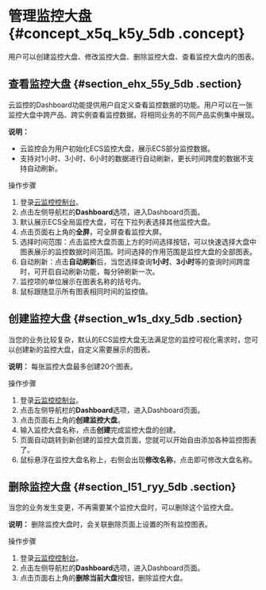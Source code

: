# 管理监控大盘 {#concept_x5q_k5y_5db .concept}

用户可以创建监控大盘、修改监控大盘、删除监控大盘、查看监控大盘内的图表。

## 查看监控大盘 {#section_ehx_55y_5db .section}

云监控的Dashboard功能提供用户自定义查看监控数据的功能。用户可以在一张监控大盘中跨产品、跨实例查看监控数据，将相同业务的不同产品实例集中展现。

**说明：** 

-   云监控会为用户初始化ECS监控大盘，展示ECS部分监控数据。
-   支持对1小时、3小时、6小时的数据进行自动刷新，更长时间跨度的数据不支持自动刷新。

操作步骤

1.  登录[云监控控制台](https://cloudmonitor.console.aliyun.com)。
2.  点击左侧导航栏的**Dashboard**选项，进入Dashboard页面。
3.  默认展示ECS全局监控大盘，可在下拉列表选择其他监控大盘。
4.  点击页面右上角的**全屏**，可全屏查看监控大屏。
5.  选择时间范围：点击监控大盘页面上方的时间选择按钮，可以快速选择大盘中图表展示的监控数据时间范围。时间选择的作用范围是监控大盘的全部图表。
6.  自动刷新：点击**自动刷新**后，当您选择查询**1小时**、**3小时**等的查询时间跨度时，可开启自动刷新功能，每分钟刷新一次。
7.  监控项的单位展示在图表名称的括号内。
8.  鼠标跟随显示所有图表相同时间的监控值。

## 创建监控大盘 {#section_w1s_dxy_5db .section}

当您的业务比较复杂，默认的ECS监控大盘无法满足您的监控可视化需求时，您可以创建新的监控大盘，自定义需要展示的图表。

**说明：** 每张监控大盘最多创建20个图表。

操作步骤

1.  登录[云监控控制台](https://cloudmonitor.console.aliyun.com)。
2.  点击左侧导航栏的**Dashboard**选项，进入Dashboard页面。
3.  点击页面右上角的**创建监控大盘**。
4.  输入监控大盘名称，点击**创建**完成监控大盘的创建。
5.  页面自动跳转到新创建的监控大盘页面，您就可以开始自由添加各种监控图表了。
6.  鼠标悬浮在监控大盘名称上，右侧会出现**修改名称**，点击即可修改大盘名称。

## 删除监控大盘 {#section_l51_ryy_5db .section}

当您的业务发生变更，不再需要某个监控大盘时，可以删除这个监控大盘。

**说明：** 删除监控大盘时，会关联删除页面上设置的所有监控图表。

操作步骤

1.  登录[云监控控制台](https://cloudmonitor.console.aliyun.com)。
2.  点击左侧导航栏的**Dashboard**选项，进入Dashboard页面。
3.  点击页面右上角的**删除当前大盘**按钮，删除监控大盘。

